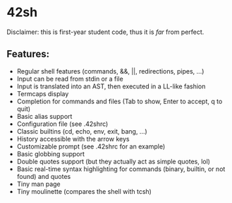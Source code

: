 # 42sh

Disclaimer: this is first-year student code, thus it is *far* from perfect.

## Features:
* Regular shell features (commands, &&, ||, redirections, pipes, ...)
* Input can be read from stdin or a file
* Input is translated into an AST, then executed in a LL-like fashion
* Termcaps display
* Completion for commands and files (Tab to show, Enter to accept, q to quit)
* Basic alias support
* Configuration file (see .42shrc)
* Classic builtins (cd, echo, env, exit, bang, ...)
* History accessible with the arrow keys
* Customizable prompt (see .42shrc for an example)
* Basic globbing support
* Double quotes support (but they actually act as simple quotes, lol)
* Basic real-time syntax highlighting for commands (binary, builtin, or not found) and quotes
* Tiny man page
* Tiny moulinette (compares the shell with tcsh)